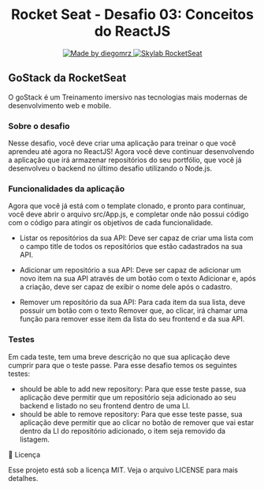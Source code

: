 <h1 align="center">
  Rocket Seat - Desafio 03: Conceitos do ReactJS 
</h1>

<p align="center">

  <a href="https://www.linkedin.com/in/diegomrz/">
    <img alt="Made by diegomrz" src="https://img.shields.io/badge/linkedin-diegomrz-blue">
  </a>

  <a href="https://skylab.rocketseat.com.br/">
    <img alt="Skylab RocketSeat" src="https://img.shields.io/badge/skylab-Rocketseat-blueviolet">
  </a>
  
</p>

## GoStack da RocketSeat
O goStack é um Treinamento imersivo nas tecnologias mais modernas de desenvolvimento web e mobile.

### Sobre o desafio

Nesse desafio, você deve criar uma aplicação para treinar o que você aprendeu até agora no ReactJS!
Agora você deve continuar desenvolvendo a aplicação que irá armazenar repositórios do seu portfólio, que você já desenvolveu o backend no último desafio utilizando o Node.js.

### Funcionalidades da aplicação

Agora que você já está com o template clonado, e pronto para continuar, você deve abrir o arquivo src/App.js, e completar onde não possui código com o código para atingir os objetivos de cada funcionalidade.

- Listar os repositórios da sua API: Deve ser capaz de criar uma lista com o campo title de todos os repositórios que estão cadastrados na sua API.

- Adicionar um repositório a sua API: Deve ser capaz de adicionar um novo item na sua API através de um botão com o texto Adicionar e, após a criação, deve ser capaz de exibir o nome dele após o cadastro.

- Remover um repositório da sua API: Para cada item da sua lista, deve possuir um botão com o texto Remover que, ao clicar, irá chamar uma função para remover esse item da lista do seu frontend e da sua API.


### Testes
Em cada teste, tem uma breve descrição no que sua aplicação deve cumprir para que o teste passe.
Para esse desafio temos os seguintes testes:
- should be able to add new repository: Para que esse teste passe, sua aplicação deve permitir que um repositório seja adicionado ao seu backend e listado no seu frontend dentro de uma LI.
- should be able to remove repository: Para que esse teste passe, sua aplicação deve permitir que ao clicar no botão de remover que vai estar dentro da LI do repositório adicionado, o item seja removido da listagem.


📝 Licença

Esse projeto está sob a licença MIT. Veja o arquivo LICENSE para mais detalhes.

